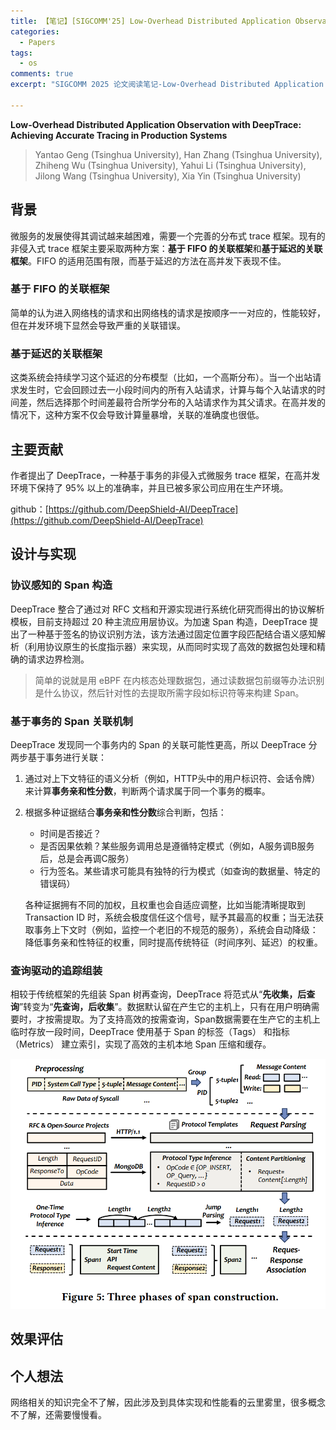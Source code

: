 ```yaml
---
title: 【笔记】[SIGCOMM'25] Low-Overhead Distributed Application Observation with DeepTrace： Achieving Accurate Tracing in Production Systems
categories:
  - Papers
tags:
  - os
comments: true
excerpt: "SIGCOMM 2025 论文阅读笔记-Low-Overhead Distributed Application Observation with DeepTrace: Achieving Accurate Tracing in Production Systems"

---
```


**Low-Overhead Distributed Application Observation with DeepTrace: Achieving Accurate Tracing in Production Systems**
> Yantao Geng (Tsinghua University), Han Zhang (Tsinghua University), Zhiheng Wu (Tsinghua University), Yahui Li (Tsinghua University), Jilong Wang (Tsinghua University), Xia Yin (Tsinghua University)

## 背景

微服务的发展使得其调试越来越困难，需要一个完善的分布式 trace 框架。现有的非侵入式 trace 框架主要采取两种方案：**基于 FIFO 的关联框架**和**基于延迟的关联框架**。FIFO 的适用范围有限，而基于延迟的方法在高并发下表现不佳。

### 基于 FIFO 的关联框架

简单的认为进入网络栈的请求和出网络栈的请求是按顺序一一对应的，性能较好，但在并发环境下显然会导致严重的关联错误。 

### 基于延迟的关联框架

这类系统会持续学习这个延迟的分布模型（比如，一个高斯分布）。当一个出站请求发生时，它会回顾过去一小段时间内的所有入站请求，计算与每个入站请求的时间差，然后选择那个时间差最符合所学分布的入站请求作为其父请求。在高并发的情况下，这种方案不仅会导致计算量暴增，关联的准确度也很低。

## 主要贡献

作者提出了 DeepTrace，一种基于事务的非侵入式微服务 trace 框架，在高并发环境下保持了 95% 以上的准确率，并且已被多家公司应用在生产环境。

github：[https://github.com/DeepShield-AI/DeepTrace](https://github.com/DeepShield-AI/DeepTrace)

## 设计与实现

### 协议感知的 Span 构造

DeepTrace 整合了通过对 RFC 文档和开源实现进行系统化研究而得出的协议解析模板，目前支持超过 20 种主流应用层协议。为加速 Span 构造，DeepTrace 提出了一种基于签名的协议识别方法，该方法通过固定位置字段匹配结合语义感知解析（利用协议原生的长度指示器）来实现，从而同时实现了高效的数据包处理和精确的请求边界检测。

> 简单的说就是用 eBPF 在内核态处理数据包，通过读数据包前缀等办法识别是什么协议，然后针对性的去提取所需字段如标识符等来构建 Span。


### 基于事务的 Span 关联机制

DeepTrace 发现同一个事务内的 Span 的关联可能性更高，所以 DeepTrace 分两步基于事务进行关联：

1. 通过对上下文特征的语义分析（例如，HTTP头中的用户标识符、会话令牌）来计算**事务亲和性分数**，判断两个请求属于同一个事务的概率。
2. 根据多种证据结合**事务亲和性分数**综合判断，包括：
   - 时间是否接近？
   - 是否因果依赖？某些服务调用总是遵循特定模式（例如，A服务调B服务后，总是会再调C服务）
   - 行为签名。某些请求可能具有独特的行为模式（如查询的数据量、特定的错误码）

    各种证据拥有不同的加权，且权重也会自适应调整，比如当能清晰提取到 Transaction ID 时，系统会极度信任这个信号，赋予其最高的权重；当无法获取事务上下文时（例如，监控一个老旧的不规范的服务），系统会自动降级：降低事务亲和性特征的权重，同时提高传统特征（时间序列、延迟）的权重。

### 查询驱动的追踪组装

相较于传统框架的先组装 Span 树再查询，DeepTrace 将范式从“**先收集，后查询**”转变为“**先查询，后收集**”。数据默认留在产生它的主机上，只有在用户明确需要时，才按需提取。为了支持高效的按需查询，Span数据需要在生产它的主机上临时存放一段时间，DeepTrace 使用基于 Span 的标签（Tags） 和指标（Metrics） 建立索引，实现了高效的主机本地 Span 压缩和缓存。

![Span](../assets/figures/papers/DeepTrace/image.png)

## 效果评估



## 个人想法

网络相关的知识完全不了解，因此涉及到具体实现和性能看的云里雾里，很多概念不了解，还需要慢慢看。
